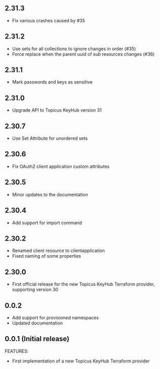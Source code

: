 ## 2.31.3
* Fix various crashes caused by #35

## 2.31.2
* Use sets for all collections to ignore changes in order (#35)
* Force replace when the parent uuid of sub resources changes (#36)

## 2.31.1
* Mark passwords and keys as sensitive

## 2.31.0
* Upgrade API to Topicus KeyHub version 31

## 2.30.7
* Use Set Attribute for unordered sets

## 2.30.6
* Fix OAuth2 client application custom attributes

## 2.30.5
* Minor updates to the documentation

## 2.30.4
* Add support for import command

## 2.30.2
* Renamed client resource to clientapplication
* Fixed naming of some properties

## 2.30.0
* First official release for the new Topicus KeyHub Terraform provider, supporting version 30

## 0.0.2
* Add support for provisioned namespaces
* Updated documentation

## 0.0.1 (Initial release)

FEATURES:
* First implementation of a new Topicus KeyHub Terraform provider
